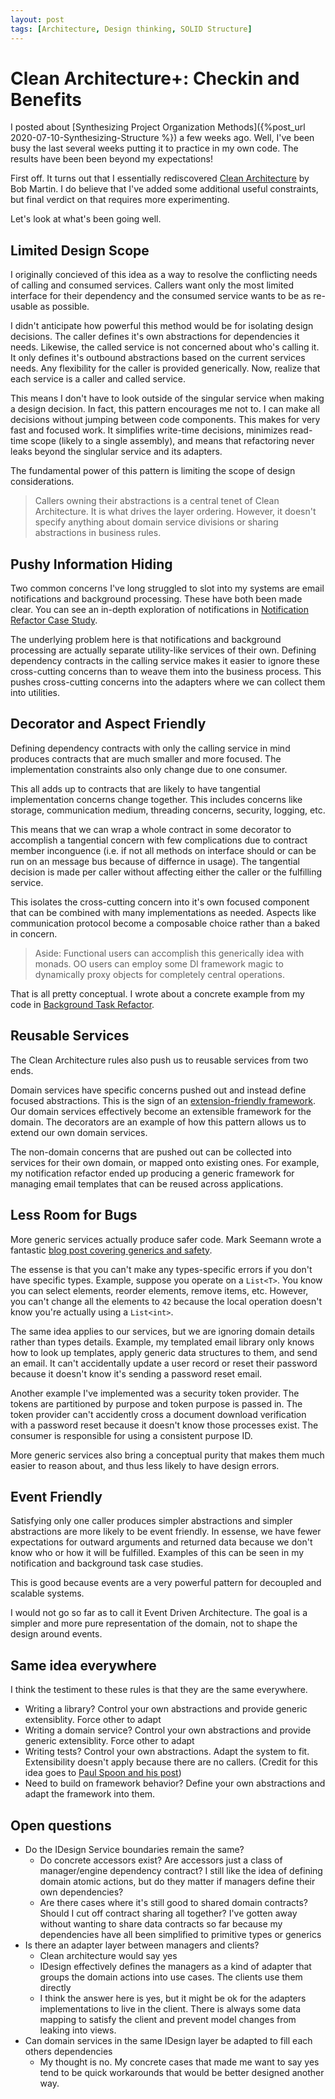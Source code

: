 ```yaml
---
layout: post
tags: [Architecture, Design thinking, SOLID Structure]
---
```


# Clean Architecture+: Checkin and Benefits 

I posted about [Synthesizing Project Organization Methods]({%post_url 2020-07-10-Synthesizing-Structure %}) a few weeks ago. Well, I've been busy the last several weeks putting it to practice in my own code. The results have been been beyond my expectations!
<!--more-->

First off. It turns out that I essentially rediscovered [Clean Architecture](https://blog.cleancoder.com/uncle-bob/2012/08/13/the-clean-architecture.html) by Bob Martin. I do believe that I've added some additional useful constraints, but final verdict on that requires more experimenting.

Let's look at what's been going well.

## Limited Design Scope
I originally concieved of this idea as a way to resolve the conflicting needs of calling and consumed services. Callers want only the most limited interface for their dependency and the consumed service wants to be as re-usable as possible.

I didn't anticipate how powerful this method would be for isolating design decisions. The caller defines it's own abstractions for dependencies it needs. Likewise, the called service is not concerned about who's calling it. It only defines it's outbound abstractions based on the current services needs. Any flexibility for the caller is provided generically. Now, realize that each service is a caller and called service.

This means I don't have to look outside of the singular service when making a design decision. In fact, this pattern encourages me not to.
I can make all decisions without jumping between code components. This makes for very fast and focused work. It simplifies write-time decisions, minimizes read-time scope (likely to a single assembly), and means that refactoring never leaks beyond the singlular service and its adapters. 

The fundamental power of this pattern is limiting the scope of design considerations.


> Callers owning their abstractions is a central tenet of Clean Architecture. It is what drives the layer ordering. However, it doesn't specify anything about domain service divisions or sharing abstractions in business rules.

## Pushy Information Hiding

Two common concerns I've long struggled to slot into my systems are email notifications and background processing. These have both been made clear. You can see an in-depth exploration of notifications in [Notification Refactor Case Study](2020-08-05-Notification-Design.md).

The underlying problem here is that notifications and background processing are actually separate utility-like services of their own. Defining dependency contracts in the calling service makes it easier to ignore these cross-cutting concerns than to weave them into the business process. This pushes cross-cutting concerns into the adapters where we can collect them into utilities.

## Decorator and Aspect Friendly

Defining dependency contracts with only the calling service in mind produces contracts that are much smaller and more focused. The implementation constraints also only change due to one consumer.

This all adds up to contracts that are likely to have tangential implementation concerns change together. This includes concerns like storage, communication medium, threading concerns, security, logging, etc.

This means that we can wrap a whole contract in some decorator to accomplish a tangential concern with few complications due to contract member inconguence (i.e. if not all methods on interface should or can be run on an message bus because of differnce in usage). The tangential decision is made per caller without affecting either the caller or the fulfilling service.

This isolates the cross-cutting concern into it's own focused component that can be combined with many implementations as needed. Aspects like communication protocol become a composable choice rather than a baked in concern.

> Aside: Functional users can accomplish this generically idea with monads. OO users can employ some DI framework magic to dynamically proxy objects for completely central operations.

That is all pretty conceptual. I wrote about a concrete example from my code in [Background Task Refactor]().

## Reusable Services
The Clean Architecture rules also push us to reusable services from two ends.

Domain services have specific concerns pushed out and instead define focused abstractions. This is the sign of an [extension-friendly framework](https://blog.ploeh.dk/2014/05/19/di-friendly-framework/). Our domain services effectively become an extensible framework for the domain. The decorators are an example of how this pattern allows us to extend our own domain services.

The non-domain concerns that are pushed out can be collected into services for their own domain, or mapped onto existing ones. For example, my notification refactor ended up producing a generic framework for managing email templates that can be reused across applications.


## Less Room for Bugs
More generic services actually produce safer code. Mark Seemann wrote a fantastic [blog post covering generics and safety](https://blog.ploeh.dk/2018/07/09/typing-and-testing-problem-23/). 

The essense is that you can't make any types-specific errors if you don't have specific types. Example, suppose you operate on a `List<T>`. You know you can select elements, reorder elements, remove items, etc. However, you can't change all the elements to `42` because the local operation doesn't know you're actually using a `List<int>`.

The same idea applies to our services, but we are ignoring domain details rather than types details. Example, my templated email library only knows how to look up templates, apply generic data structures to them, and send an email. It can't accidentally update a user record or reset their password because it doesn't know it's sending a password reset email.

Another example I've implemented was a security token provider. The tokens are partitioned by purpose and token purpose is passed in. The token provider can't accidently cross a document download verification with a password reset because it doesn't know those processes exist. The consumer is responsible for using a consistent purpose ID.

More generic services also bring a conceptual purity that makes them much easier to reason about, and thus less likely to have design errors.

## Event Friendly
Satisfying only one caller produces simpler abstractions and simpler abstractions are more likely to be event friendly. In essense, we have fewer expectations for outward arguments and returned data because we don't know who or how it will be fulfilled. Examples of this can be seen in my notification and background task case studies.  

This is good because events are a very powerful pattern for decoupled and scalable systems.

I would not go so far as to call it Event Driven Architecture. The goal is a simpler and more pure representation of the domain, not to shape the design around events.

## Same idea everywhere
I think the testiment to these rules is that they are the same everywhere.
- Writing a library? Control your own abstractions and provide generic extensiblity. Force other to adapt
- Writing a domain service? Control your own abstractions and provide generic extensiblity. Force other to adapt
- Writing tests? Control your own abstractions. Adapt the system to fit. Extensibility doesn't apply because there are no callers. (Credit for this idea goes to [Paul Spoon and his post](https://codewithspoon.com/2019/12/stop-corrupting-yourself-test-against-abstractions/))
- Need to build on framework behavior? Define your own abstractions and adapt the framework into them. 

## Open questions
- Do the IDesign Service boundaries remain the same?
  - Do concrete accessors exist? Are accessors just a class of manager/engine dependency contract? I still like the idea of defining domain atomic actions, but do they matter if managers define their own dependencies?
  - Are there cases where it's still good to shared domain contracts? Should I cut off contract sharing all together? I've gotten away without wanting to share data contracts so far because my dependencies have all been simplified to primitive types or generics
- Is there an adapter layer between managers and clients?
  - Clean architecture would say yes
  - IDesign effectively defines the managers as a kind of adapter that groups the domain actions into use cases. The clients use them directly
  - I think the answer here is yes, but it might be ok for the adapters implementations to live in the client. There is always some data mapping to satisfy the client and prevent model changes from leaking into views.
- Can domain services in the same IDesign layer be adapted to fill each others dependencies
  - My thought is no. My concrete cases that made me want to say yes tend to be quick workarounds that would be better designed another way.

